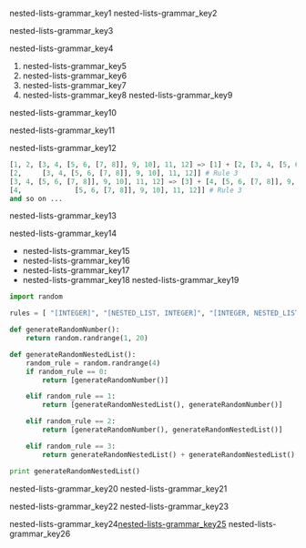 nested-lists-grammar_key1
nested-lists-grammar_key2


nested-lists-grammar_key3


nested-lists-grammar_key4


1. nested-lists-grammar_key5
2. nested-lists-grammar_key6
3. nested-lists-grammar_key7
4. nested-lists-grammar_key8
nested-lists-grammar_key9


nested-lists-grammar_key10


nested-lists-grammar_key11


nested-lists-grammar_key12


```python
[1, 2, [3, 4, [5, 6, [7, 8]], 9, 10], 11, 12] => [1] + [2, [3, 4, [5, 6, [7, 8]], 9, 10], 11, 12]] # Rule 4 and Rule 1 (for [1])
[2,     [3, 4, [5, 6, [7, 8]], 9, 10], 11, 12]] # Rule 3
[3, 4, [5, 6, [7, 8]], 9, 10], 11, 12] => [3] + [4, [5, 6, [7, 8]], 9, 10], 11, 12]] # Rule 4
[4,             [5, 6, [7, 8]], 9, 10], 11, 12]] # Rule 3
and so on ...
```

nested-lists-grammar_key13


nested-lists-grammar_key14
- nested-lists-grammar_key15
- nested-lists-grammar_key16
- nested-lists-grammar_key17
- nested-lists-grammar_key18
nested-lists-grammar_key19
```python
import random

rules = [ "[INTEGER]", "[NESTED_LIST, INTEGER]", "[INTEGER, NESTED_LIST]", "NESTED_LIST + NESTED_LIST"]

def generateRandomNumber():
    return random.randrange(1, 20)

def generateRandomNestedList():
    random_rule = random.randrange(4)
    if random_rule == 0:
        return [generateRandomNumber()]

    elif random_rule == 1:
        return [generateRandomNestedList(), generateRandomNumber()]

    elif random_rule == 2:
        return [generateRandomNumber(), generateRandomNestedList()]

    elif random_rule == 3:
        return generateRandomNestedList() + generateRandomNestedList()

print generateRandomNestedList()
```

nested-lists-grammar_key20
nested-lists-grammar_key21


nested-lists-grammar_key22
nested-lists-grammar_key23


nested-lists-grammar_key24[nested-lists-grammar_key25](https://github.com/navgurukul/shakuntala-devi)
nested-lists-grammar_key26